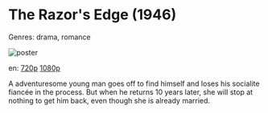 # The Razor's Edge (1946)

Genres: drama, romance

![poster](http://image.tmdb.org/t/p/w500/tCG1oX1bNMUA2RAOdNM19UtHHLN.jpg)

en:
  [720p](magnet:?xt=urn:btih:5A2FF5B0D3BA882525AF5651FF3995702AB10338&tr=udp://glotorrents.pw:6969/announce&tr=udp://tracker.opentrackr.org:1337/announce&tr=udp://torrent.gresille.org:80/announce&tr=udp://tracker.openbittorrent.com:80&tr=udp://tracker.coppersurfer.tk:6969&tr=udp://tracker.leechers-paradise.org:6969&tr=udp://p4p.arenabg.ch:1337&tr=udp://tracker.internetwarriors.net:1337)
  [1080p](magnet:?xt=urn:btih:5163B15901D53BBE9CE9CDE7A039D99329BF7CDE&tr=udp://glotorrents.pw:6969/announce&tr=udp://tracker.opentrackr.org:1337/announce&tr=udp://torrent.gresille.org:80/announce&tr=udp://tracker.openbittorrent.com:80&tr=udp://tracker.coppersurfer.tk:6969&tr=udp://tracker.leechers-paradise.org:6969&tr=udp://p4p.arenabg.ch:1337&tr=udp://tracker.internetwarriors.net:1337)
  


A adventuresome young man goes off to find himself and loses his socialite fiancée in the process. But when he returns 10 years later, she will stop at nothing to get him back, even though she is already married.